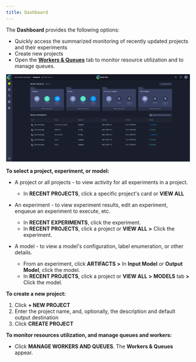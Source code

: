 ```yaml
---
title: Dashboard
---
```



The **Dashboard** provides the following options:
* Quickly access the summarized monitoring of recently updated projects and their experiments
* Create new projects 
* Open the [**Workers & Queues**](webapp_workers_queues.md) tab to monitor resource utilization and to manage queues.

![Dashboard](../img/webapp_dashboard.png)

**To select a project, experiment, or model:**

* A project or all projects - to view activity for all experiments in a project.
    * In **RECENT PROJECTS**, click a specific project's card or **VIEW ALL**
    
* An experiment - to view experiment results, edit an experiment, enqueue an experiment to execute, etc.
    * In **RECENT EXPERIMENTS**, click the experiment.
    * In **RECENT PROJECTS**, click a project or **VIEW ALL** **>** Click the experiment.

* A model - to view a model's configuration, label enumeration, or other details.
    * From an experiment, click **ARTIFACTS** **>** In **Input Model** or **Output Model**, click the model.
    * In **RECENT PROJECTS**, click a project or **VIEW ALL** **>** **MODELS** tab **>** Click the model.
    
**To create a new project:**

1.  Click **+ NEW PROJECT**
1. Enter the project name, and, optionally, the description and default output destination
1. Click **CREATE PROJECT**

**To monitor resources utilization, and manage queues and workers:**

* Click **MANAGE WORKERS AND QUEUES**. The **Workers & Queues** appear.